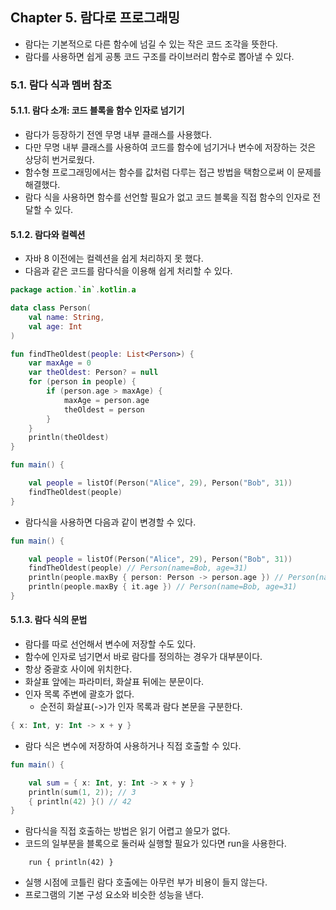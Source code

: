 
## Chapter 5. 람다로 프로그래밍

* 람다는 기본적으로 다른 함수에 넘길 수 있는 작은 코드 조각을 뜻한다.
* 람다를 사용하면 쉽게 공통 코드 구조를 라이브러리 함수로 뽑아낼 수 있다.

### 5.1. 람다 식과 멤버 참조

#### 5.1.1. 람다 소개: 코드 블록을 함수 인자로 넘기기

* 람다가 등장하기 전엔 무명 내부 클래스를 사용했다.
* 다만 무명 내부 클래스를 사용하여 코드를 함수에 넘기거나 변수에 저장하는 것은 상당히 번거로웠다.
* 함수형 프로그래밍에서는 함수를 값처럼 다루는 접근 방법을 택함으로써 이 문제를 해결했다.
* 람다 식을 사용하면 함수를 선언할 필요가 없고 코드 블록을 직접 함수의 인자로 전달할 수 있다.

#### 5.1.2. 람다와 컬렉션

* 자바 8 이전에는 컬렉션을 쉽게 처리하지 못 했다.
* 다음과 같은 코드를 람다식을 이용해 쉽게 처리할 수 있다.

```kotlin
package action.`in`.kotlin.a

data class Person(
    val name: String,
    val age: Int
)

fun findTheOldest(people: List<Person>) {
    var maxAge = 0
    var theOldest: Person? = null
    for (person in people) {
        if (person.age > maxAge) {
            maxAge = person.age
            theOldest = person
        }
    }
    println(theOldest)
}

fun main() {

    val people = listOf(Person("Alice", 29), Person("Bob", 31))
    findTheOldest(people)
}
```

* 람다식을 사용하면 다음과 같이 변경할 수 있다.

```kotlin
fun main() {

    val people = listOf(Person("Alice", 29), Person("Bob", 31))
    findTheOldest(people) // Person(name=Bob, age=31)
    println(people.maxBy { person: Person -> person.age }) // Person(name=Bob, age=31)
    println(people.maxBy { it.age }) // Person(name=Bob, age=31)
}
```

#### 5.1.3. 람다 식의 문법

* 람다를 따로 선언해서 변수에 저장할 수도 있다.
* 함수에 인자로 넘기면서 바로 람다를 정의하는 경우가 대부분이다.
* 항상 중괄호 사이에 위치한다.
* 화살표 앞에는 파라미터, 화살표 뒤에는 분문이다.
* 인자 목록 주변에 괄호가 없다.
    * 순전히 화살표(->)가 인자 목록과 람다 본문을 구분한다.

```kotlin
{ x: Int, y: Int -> x + y }
```

* 람다 식은 변수에 저장하여 사용하거나 직접 호출할 수 있다.

```kotlin
fun main() {

    val sum = { x: Int, y: Int -> x + y }
    println(sum(1, 2)); // 3
    { println(42) }() // 42
}
```

* 람다식을 직접 호출하는 방법은 읽기 어렵고 쓸모가 없다.
* 코드의 일부분을 블록으로 둘러싸 실행할 필요가 있다면 run을 사용한다.

```
    run { println(42) }
```

* 실행 시점에 코틀린 람다 호출에는 아무런 부가 비용이 들지 않는다.
* 프로그램의 기본 구성 요소와 비슷한 성능을 낸다.
